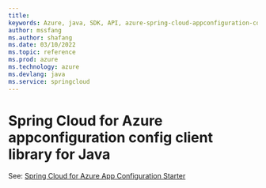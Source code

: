 ```yaml
---
title: 
keywords: Azure, java, SDK, API, azure-spring-cloud-appconfiguration-config, springcloud
author: mssfang
ms.author: shafang
ms.date: 03/10/2022
ms.topic: reference
ms.prod: azure
ms.technology: azure
ms.devlang: java
ms.service: springcloud
---
```

# Spring Cloud for Azure appconfiguration config client library for Java

See: [Spring Cloud for Azure App Configuration Starter](https://github.com/Azure/azure-sdk-for-java/tree/main/sdk/appconfiguration/azure-spring-cloud-starter-appconfiguration-config)
